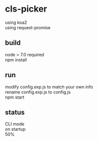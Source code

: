 # cls-picker
using koa2  
using request-promise

## build 
node > 7.0 required  
npm install

## run
modify config.exp.js to match your own info  
rename config.exp.js to config.js  
npm start

## status

CLI mode  
on startup  
50%  
